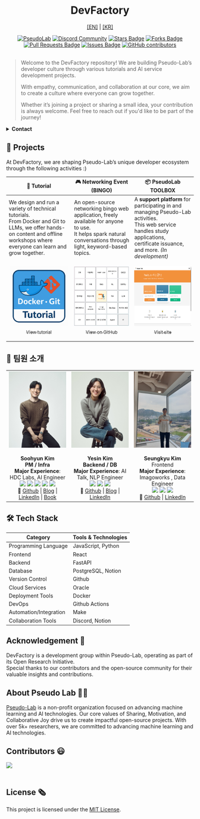 <h1 align="center"> DevFactory </h1>

<p align="center">
  <a href="./README.en.md">[EN]</a> | <a href="./README.md">[KR]</a>
</p>

<div align="center">
<a href="https://pseudo-lab.com"><img src="https://img.shields.io/badge/PseudoLab-S10-3776AB" alt="PseudoLab"/></a>
<a href="https://discord.gg/EPurkHVtp2"><img src="https://img.shields.io/badge/Discord-BF40BF" alt="Discord Community"/></a>
<a href="https://github.com/Pseudo-Lab/DevFactory/stargazers"><img src="https://img.shields.io/github/stars/Pseudo-Lab/DevFactory" alt="Stars Badge"/></a>
<a href="https://github.com/Pseudo-Lab/DevFactory/network/members"><img src="https://img.shields.io/github/forks/Pseudo-Lab/DevFactory" alt="Forks Badge"/></a>
<a href="https://github.com/Pseudo-Lab/DevFactory/pulls"><img src="https://img.shields.io/github/issues-pr/Pseudo-Lab/DevFactory" alt="Pull Requests Badge"/></a>
<a href="https://github.com/Pseudo-Lab/DevFactory/issues"><img src="https://img.shields.io/github/issues/Pseudo-Lab/DevFactory" alt="Issues Badge"/></a>
<a href="https://github.com/Pseudo-Lab/DevFactory/graphs/contributors"><img alt="GitHub contributors" src="https://img.shields.io/github/contributors/Pseudo-Lab/DevFactory?color=2b9348"></a>
</div>
<br>

<!-- sheilds: https://shields.io/ -->

> Welcome to the DevFactory repository!
> We are building Pseudo-Lab’s developer culture through various tutorials and AI service development projects.
> 
> With empathy, communication, and collaboration at our core, we aim to create a culture where everyone can grow together.
> 
> Whether it’s joining a project or sharing a small idea, your contribution is always welcome.
> Feel free to reach out if you'd like to be part of the journey!

<details>
  <summary><b>Contact</b></summary>

  - **GitHub Issues**: [Leave Feedback](https://github.com/Pseudo-Lab/DevFactory/issues)
  - **E-mail**: soohyun.dev@gmail.com — Builder: Soohyun Kim
</details>

## 🌟 Projects  
At DevFactory, we are shaping Pseudo-Lab’s unique developer ecosystem through the following activities :)

| 🐳 Tutorial | 🎮 Networking Event (BINGO) | 📦 PseudoLab TOOLBOX |
|--------------------|----------------------------|----------------------|
| We design and run a variety of technical tutorials.<BR>From Docker and Git to LLMs, we offer hands-on content and offline workshops where everyone can learn and grow together. | An open-source networking bingo web application, freely available for anyone to use.<BR> It helps spark natural conversations through light, keyword-based topics. | A **support platform** for participating in and managing Pseudo-Lab activities.<BR>This web service handles study applications, certificate issuance, and more. *(In development)* |
| <p align="center"><a href="https://pseudo-lab.github.io/DevFactory/intro.html"><img src="docs/imgs/docker-git-tutorial.png" height="160"/><br><sub>View tutorial</sub></a></p> | <p align="center"><a href="https://github.com/Pseudo-Lab/event-bingo"><img src="docs/imgs/bingo.png" height="160"/><br><sub>View on GitHub</sub></a></p> | <p align="center"><a href="https://www.pseudolab-devfactory.com/"><img src="docs/imgs/Toolbox.png" height="160"/><br><sub>Visit site</sub></a></p> |



## 🧑 팀원 소개

<table>
  <tr>
    <td align="center" width="300px">
      <img src="docs/imgs/members/soohyun.png" width="100%"><br><br>
      <b>Soohyun Kim</b><br>
      <b>PM / Infra</b><br>
      <b>Major Experience</b>: HDC Labs, AI Engineer<br>
      <img src="https://img.shields.io/badge/Python-3776AB"> 
      <img src="https://img.shields.io/badge/PyTorch-EE4C2C"> 
      <img src="https://img.shields.io/badge/Linux-FCC624?&logoColor=black"/>
      <img src="https://img.shields.io/badge/-CI%2FCD-00A86B">
      <img src="https://img.shields.io/badge/kubernetes-326CE5"><br>
      🔗 <a href="https://github.com/soohyunme">Github</a> | 
      <a href="https://velog.io/@kimsoohyun/posts">Blog</a> | 
      <a href="https://www.linkedin.com/in/soohyun-dev">LinkedIn</a> | 
      <a href="https://search.shopping.naver.com/book/catalog/49530069623?query=%EB%94%B0%EB%9D%BC%ED%95%98%EB%A9%B0%20%EB%B0%B0%EC%9A%B0%EB%8A%94%20mlops%20dev&NaPm=ct%3Dmar57pjk%7Cci%3D07926149f717a4c875317607826c173195ccd48a%7Ctr%3Dboksl%7Csn%3D95694%7Chk%3D6e7ef43a91e627efa7a5800b657df37b8ce0db4d">Book</a>
    </td>
    <td align="center" width="300px">
      <img src="docs/imgs/members/yesin.jpg" width="100%"><br><br>
      <b>Yesin Kim</b><br>
      <b>Backend / DB</b><br>
      <b>Major Experience</b>: AI Talk, NLP Engineer<br>
      <img src="https://img.shields.io/badge/Python-3776AB"> 
      <img src="https://img.shields.io/badge/LangChain-informational?style=flat&logoColor=white&color=2bbc8a">       
      <img src="https://img.shields.io/badge/Django-092E20"><br>
      🔗 <a href="https://github.com/yesinkim">Github</a> |
      <a href="https://velog.io/@bailando/posts">Blog</a> | 
      <a href="https://www.linkedin.com/in/bailando">LinkedIn</a>
    </td>
    <td align="center" width="300px">
      <img src="docs/imgs/members/seungkyu.jpg" width="100%"><br><br>
      <b>Seungkyu Kim</b><br>
      Frontend<br>
      <b>Major Experience</b>: Imagoworks , Data Engineer<br>
      <img src="https://img.shields.io/badge/React-61DAFB?logoColor=white">
      <img src="https://img.shields.io/badge/Python-3776AB"> 
      <img src="https://img.shields.io/badge/BigQuery-blue"><br>
      🔗 <a href="https://github.com/ed-kyu">Github</a> |
      <a href="https://www.linkedin.com/in/seungkyu-kim-9088a21b1/">LinkedIn</a>
    </td>
  </tr>
</table>

## 🛠️ Tech Stack
| Category                | Tools & Technologies | 
| ----------------------- | --------- |
| Programming Language    | JavaScript, Python |
| Frontend                | React | 
| Backend                 | FastAPI | 
| Database                | PostgreSQL, Notion  | 
| Version Control         | Github  | 
| Cloud Services          | Oracle  | 
| Deployment Tools        | Docker  | 
| DevOps                  | Github Actions | 
| Automation/Integration  | Make |
| Collaboration Tools     | Discord, Notion | 

## Acknowledgement  🙏
DevFactory is a development group within Pseudo-Lab, operating as part of its Open Research Initiative.<BR>
Special thanks to our contributors and the open-source community for their valuable insights and contributions.

## About Pseudo Lab 👋🏼

[Pseudo-Lab](https://pseudo-lab.com/) is a non-profit organization focused on advancing machine learning and AI technologies. Our core values of Sharing, Motivation, and Collaborative Joy drive us to create impactful open-source projects. With over 5k+ researchers, we are committed to advancing machine learning and AI technologies.

<h2>Contributors 😃</h2>
<a href="https://github.com/Pseudo-Lab/DevFactory/graphs/contributors">
  <img src="https://contrib.rocks/image?repo=Pseudo-Lab/DevFactory" />
</a>
<br><br>

<h2>License 🗞</h2>

This project is licensed under the [MIT License](https://opensource.org/licenses/MIT).
